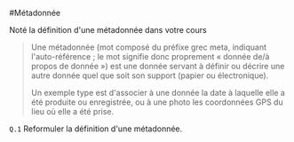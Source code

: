 #Métadonnée

Noté la définition d'une métadonnée dans votre cours 

> Une métadonnée (mot composé du préfixe grec meta, indiquant l'auto-référence ; le mot signifie donc proprement « donnée de/à propos de donnée ») est une donnée servant à définir ou décrire une autre donnée quel que soit son support (papier ou électronique).
>
>Un exemple type est d'associer à une donnée la date à laquelle elle a été produite ou enregistrée, ou à une photo les coordonnées GPS du lieu où elle a été prise.


`Q.1` Reformuler la définition d'une métadonnée.

